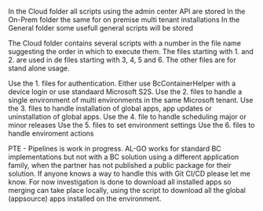 In the Cloud folder all scripts using the admin center API are stored
In the On-Prem folder the same for on premise multi tenant installations
In the General folder some usefull general scripts will be stored

The Cloud folder contains several scripts with a number in the file name suggesting the order in which to execute them.
The files starting with 1. and 2. are used in de files starting with 3, 4, 5 and 6. The other files are for stand alone usage.

Use the 1. files for authentication. Either use BcContainerHelper with a device login or use standaard Microsoft S2S.
Use the 2. files to handle a single environment of multi environments in the same Microsoft tenant.
Use the 3. files to handle installation of global apps, app updates or uninstallation of global apps.
Use the 4. file to handle scheduling major or minor releases
Use the 5. files to set environment settings
Use the 6. files to handle enviroment actions

PTE - Pipelines is work in progress. 
AL-GO works for standard BC implementations but not with a BC solution using a different application family, when the partner has not published a public package for their solution. 
If anyone knows a way to handle this with Git CI/CD please let me know. 
For now investigation is done to download all installed apps so merging can take place locally, using the script to download all the global (appsource) apps installed on the environment.
